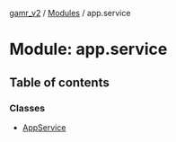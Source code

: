 [gamr_v2](../README.md) / [Modules](../modules.md) / app.service

# Module: app.service

## Table of contents

### Classes

- [AppService](../classes/app_service.AppService.md)
